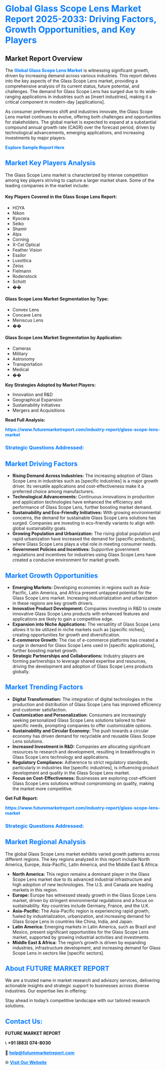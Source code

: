 <h1 style="color: #007BFF;">Global Glass Scope Lens Market Report 2025-2033: Driving Factors, Growth Opportunities, and Key Players</h1>

<section id="overview">
<h2>Market Report Overview</h2>
<p>The <a href="https://www.futuremarketreport.com/industry-report/glass-scope-lens-market" style="color: #007BFF; text-decoration: none;"><strong>Global Glass Scope Lens Market</strong></a> is witnessing significant growth, driven by increasing demand across various industries. This report delves into the key aspects of the Glass Scope Lens market, providing a comprehensive analysis of its current status, future potential, and challenges. The demand for Glass Scope Lens has surged due to its wide-ranging applications in industries such as [insert industries], making it a critical component in modern-day [applications].</p>
<p>As consumer preferences shift and industries innovate, the Glass Scope Lens market continues to evolve, offering both challenges and opportunities for stakeholders. The global market is expected to expand at a substantial compound annual growth rate (CAGR) over the forecast period, driven by technological advancements, emerging applications, and increasing investments by major players.</p>
</section>

<section id="overview">
<p><a href="https://www.futuremarketreport.com/request-sample/reportId=118764" style="color: #007BFF; text-decoration: none;"><strong>Explore Sample Report Here</strong></a></p>
</section>

<section id="key-players">
<h2 style="color: #007BFF;">Market Key Players Analysis</h2>
<p>The Glass Scope Lens market is characterized by intense competition among key players striving to capture a larger market share. Some of the leading companies in the market include:</p>
<h4>Key Players Covered in the Glass Scope Lens Report:</h4>
<ul><li>HOYA</li><li>Nikon</li><li>Kyocera</li><li>Seiko</li><li>Shamir</li><li>Alps</li><li>Corning</li><li>X-Cel Optical</li><li>Feather Vision</li><li>Essilor</li><li>Luxottica</li><li>Zeiss</li><li>Fielmann</li><li>Rodenstock</li><li>Schott</li><li>��</li></ul>
<h4>Glass Scope Lens Market Segmentation by Type:</h4>
<ul><li>Convex Lens</li><li>Concave Lens</li><li>Meniscus Lens</li><li>��</li></ul>

<h4>Glass Scope Lens Market Segmentation by Application:</h4>
<ul><li>Cameras</li><li>Military</li><li>Astronomy</li><li>Transportation</li><li>Medical</li><li>��</li></ul>
<p><strong>Key Strategies Adopted by Market Players:</strong></p>
<ul>
<li>Innovation and R&D</li>
<li>Geographical Expansion</li>
<li>Sustainability Initiatives</li>
<li>Mergers and Acquisitions</li>
</ul>
</section>

<section>
<p><strong>Read Full Analysis: </strong></p><a href="https://www.futuremarketreport.com/industry-report/glass-scope-lens-market" style="color: #007BFF; text-decoration: none;"><strong>https://www.futuremarketreport.com/industry-report/glass-scope-lens-market</strong></a>
<h3 style="color: #007BFF;">Strategic Questions Addressed:</h3>
</section>

<section id="driving-factors">
<h2 style="color: #007BFF;">Market Driving Factors</h2>
<ul>
<li><strong>Rising Demand Across Industries:</strong> The increasing adoption of Glass Scope Lens in industries such as [specific industries] is a major growth driver. Its versatile applications and cost-effectiveness make it a preferred choice among manufacturers.</li>
<li><strong>Technological Advancements:</strong> Continuous innovations in production and application technologies have enhanced the efficiency and performance of Glass Scope Lens, further boosting market demand.</li>
<li><strong>Sustainability and Eco-Friendly Initiatives:</strong> With growing environmental concerns, the demand for sustainable Glass Scope Lens solutions has surged. Companies are investing in eco-friendly variants to align with global sustainability goals.</li>
<li><strong>Growing Population and Urbanization:</strong> The rising global population and rapid urbanization have increased the demand for [specific products], where Glass Scope Lens plays a vital role in meeting consumer needs.</li>
<li><strong>Government Policies and Incentives:</strong> Supportive government regulations and incentives for industries using Glass Scope Lens have created a conducive environment for market growth.</li>
</ul>
</section>

<section id="growth-opportunities">
<h2 style="color: #007BFF;">Market Growth Opportunities</h2>
<ul>
<li><strong>Emerging Markets:</strong> Developing economies in regions such as Asia-Pacific, Latin America, and Africa present untapped potential for the Glass Scope Lens market. Increasing industrialization and urbanization in these regions are key growth drivers.</li>
<li><strong>Innovative Product Development:</strong> Companies investing in R&D to create innovative Glass Scope Lens products with enhanced features and applications are likely to gain a competitive edge.</li>
<li><strong>Expansion into Niche Applications:</strong> The versatility of Glass Scope Lens allows it to be utilized in niche markets such as [specific niches], creating opportunities for growth and diversification.</li>
<li><strong>E-commerce Growth:</strong> The rise of e-commerce platforms has created a surge in demand for Glass Scope Lens used in [specific applications], further boosting market growth.</li>
<li><strong>Strategic Partnerships and Collaborations:</strong> Industry players are forming partnerships to leverage shared expertise and resources, driving the development and adoption of Glass Scope Lens products globally.</li>
</ul>
</section>

<section id="trending-factors">
<h2 style="color: #007BFF;">Market Trending Factors</h2>
<ul>
<li><strong>Digital Transformation:</strong> The integration of digital technologies in the production and distribution of Glass Scope Lens has improved efficiency and customer satisfaction.</li>
<li><strong>Customization and Personalization:</strong> Consumers are increasingly seeking personalized Glass Scope Lens solutions tailored to their specific needs, prompting companies to offer customizable options.</li>
<li><strong>Sustainability and Circular Economy:</strong> The push towards a circular economy has driven demand for recyclable and reusable Glass Scope Lens solutions.</li>
<li><strong>Increased Investment in R&D:</strong> Companies are allocating significant resources to research and development, resulting in breakthroughs in Glass Scope Lens technology and applications.</li>
<li><strong>Regulatory Compliance:</strong> Adherence to strict regulatory standards, particularly in industries like [specific industries], is influencing product development and quality in the Glass Scope Lens market.</li>
<li><strong>Focus on Cost-Effectiveness:</strong> Businesses are exploring cost-efficient Glass Scope Lens solutions without compromising on quality, making the market more competitive.</li>
</ul>
</section>

<section>
<p><strong>Get Full Report: </strong></p><a href="https://www.futuremarketreport.com/industry-report/glass-scope-lens-market" style="color: #007BFF; text-decoration: none;"><strong>https://www.futuremarketreport.com/industry-report/glass-scope-lens-market</strong></a>
<h3 style="color: #007BFF;">Strategic Questions Addressed:</h3>
</section>


<section id="regional-analysis">
<h2 style="color: #007BFF;">Market Regional Analysis</h2>
<p>The global Glass Scope Lens market exhibits varied growth patterns across different regions. The key regions analyzed in this report include North America, Europe, Asia-Pacific, Latin America, and the Middle East & Africa:</p>
<ul>
<li><strong>North America:</strong> This region remains a dominant player in the Glass Scope Lens market due to its advanced industrial infrastructure and high adoption of new technologies. The U.S. and Canada are leading markets in this region.</li>
<li><strong>Europe:</strong> Europe has witnessed steady growth in the Glass Scope Lens market, driven by stringent environmental regulations and a focus on sustainability. Key countries include Germany, France, and the U.K.</li>
<li><strong>Asia-Pacific:</strong> The Asia-Pacific region is experiencing rapid growth, fueled by industrialization, urbanization, and increasing demand for Glass Scope Lens in countries like China, India, and Japan.</li>
<li><strong>Latin America:</strong> Emerging markets in Latin America, such as Brazil and Mexico, present significant opportunities for the Glass Scope Lens market, supported by growing industrial activities and investments.</li>
<li><strong>Middle East & Africa:</strong> The region’s growth is driven by expanding industries, infrastructure development, and increasing demand for Glass Scope Lens in sectors like [specific sectors].</li>
</ul>
</section>

<footer>
<h2 style="color: #007BFF;">About FUTURE MARKET REPORT</h2>
<p>We are a trusted name in market research and advisory services, delivering actionable insights and strategic support to businesses across diverse industries. Our expertise lies in offering:</p>

<p>Stay ahead in today’s competitive landscape with our tailored research solutions.</p>

<h2 style="color: #007BFF;">Contact Us:</h2>
<p><strong>FUTURE MARKET REPORT</strong></p>
<p>📞 <strong>+91 (883) 074-8030</strong></p>
<p>📧 <strong><a href="mailto:help@futuremarketreport.com" style="color: #007BFF;">help@futuremarketreport.com</a></strong></p>
<p>🌐 <strong><a href="https://www.futuremarketreport.com/" style="color: #007BFF;">Visit Our Website</a></strong></p>
</footer>